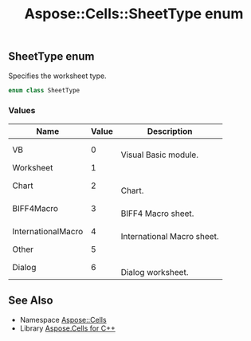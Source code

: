 ﻿---
title: Aspose::Cells::SheetType enum
linktitle: SheetType
second_title: Aspose.Cells for C++ API Reference
description: 'Aspose::Cells::SheetType enum. Specifies the worksheet type in C++.'
type: docs
weight: 24900
url: /cpp/aspose.cells/sheettype/
---
## SheetType enum


Specifies the worksheet type.

```cpp
enum class SheetType
```

### Values

| Name | Value | Description |
| --- | --- | --- |
| VB | 0 | <br>Visual Basic module. |
| Worksheet | 1 | <br> |
| Chart | 2 | <br>Chart. |
| BIFF4Macro | 3 | <br>BIFF4 Macro sheet. |
| InternationalMacro | 4 | <br>International Macro sheet. |
| Other | 5 | <br> |
| Dialog | 6 | <br>Dialog worksheet. |

## See Also

* Namespace [Aspose::Cells](../)
* Library [Aspose.Cells for C++](../../)
